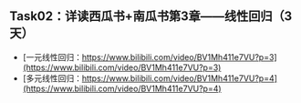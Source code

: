 ## Task02：详读西瓜书+南瓜书第3章——线性回归（3天）
- [一元线性回归：https://www.bilibili.com/video/BV1Mh411e7VU?p=3](https://www.bilibili.com/video/BV1Mh411e7VU?p=3)
- [多元线性回归：https://www.bilibili.com/video/BV1Mh411e7VU?p=4](https://www.bilibili.com/video/BV1Mh411e7VU?p=4)
